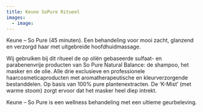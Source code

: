 ```yaml
---
title: Keune SoPure Ritueel
images:
  - image: 
---
```



Keune – So Pure (45 minuten). Een behandeling voor mooi zacht, glanzend en verzorgd haar met uitgebreide hoofdhuidmassage.

Wij gebruiken bij dit ritueel de op oli&euml;n gebaseerde sulfaat- en parabenenvrije producten van So Pure Natural Balance: de shampoo, het masker en de olie. Alle drie exclusieve en professionele haarcosmeticaproducten met aromatherapeutische en kleurverzorgende bestanddelen. Op basis van 100% pure plantenextracten. De ‘K-Mist’ (met warme stoom) zorgt ervoor dat het masker heel diep intrekt.

Keune – So Pure is een wellness behandeling met een ultieme geurbeleving.